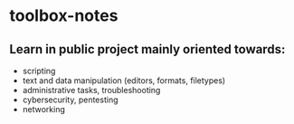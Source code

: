 # toolbox-notes

## Learn in public project mainly oriented towards:
- scripting
- text and data manipulation (editors, formats, filetypes)
- administrative tasks, troubleshooting
- cybersecurity, pentesting
- networking
